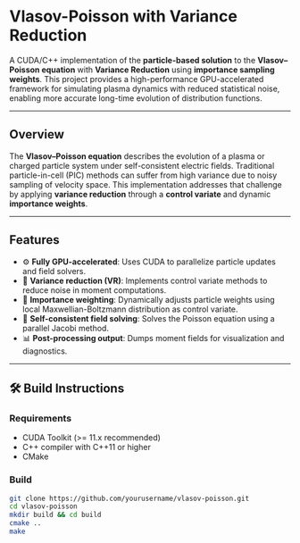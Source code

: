 # Vlasov-Poisson with Variance Reduction

A CUDA/C++ implementation of the **particle-based solution** to the **Vlasov–Poisson equation** with **Variance Reduction** using **importance sampling weights**. This project provides a high-performance GPU-accelerated framework for simulating plasma dynamics with reduced statistical noise, enabling more accurate long-time evolution of distribution functions.

---

## Overview

The **Vlasov–Poisson equation** describes the evolution of a plasma or charged particle system under self-consistent electric fields. Traditional particle-in-cell (PIC) methods can suffer from high variance due to noisy sampling of velocity space. This implementation addresses that challenge by applying **variance reduction** through a **control variate** and dynamic **importance weights**.

---

## Features

- ⚙️ **Fully GPU-accelerated**: Uses CUDA to parallelize particle updates and field solvers.
- 🎯 **Variance reduction (VR)**: Implements control variate methods to reduce noise in moment computations.
- 🧮 **Importance weighting**: Dynamically adjusts particle weights using local Maxwellian-Boltzmann distribution as control variate.
- 🔄 **Self-consistent field solving**: Solves the Poisson equation using a parallel Jacobi method.
- 📊 **Post-processing output**: Dumps moment fields for visualization and diagnostics.

---

## 🛠️ Build Instructions

### Requirements

- CUDA Toolkit (>= 11.x recommended)
- C++ compiler with C++11 or higher
- CMake

### Build

```bash
git clone https://github.com/yourusername/vlasov-poisson.git
cd vlasov-poisson
mkdir build && cd build
cmake ..
make

